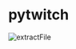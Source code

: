 # pytwitch

![extractFile](https://user-images.githubusercontent.com/75468399/101129719-7b0c9e80-3645-11eb-9116-ea60a8eb3f25.jpg)
